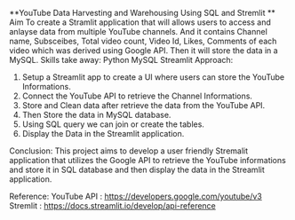**YouTube Data Harvesting and Warehousing Using SQL and Stremlit **
Aim 
  To create a Stramlit application that will allows users to access and anlayse data from multiple YouTube channels. And it contains Channel name, Subsceibes, Total video count, Video Id, Likes, Comments of each video which was derived using Google API. Then it will store the data in a MySQL.
  Skills take away:
       Python 
       MySQL 
       Streamlit 
Approach:
  1) Setup a Streamlit app to create a UI where users can store the YouTube Informations.
  2) Connect the YouTube API to retrieve the Channel Informations.
  3) Store and Clean data after retrieve the data from the YouTube API.
  4) Then Store the data in MySQL database.
  5) Using SQL query we can join or create the tables.
  6) Display the Data in the Streamlit application.

Conclusion:
    This project aims to develop a user friendly Stremalit application that utilizes the Google API to retrieve the YouTube informations and store it in SQL database and then display the data in the Streamlit application.

Reference:
   YouTube API : https://developers.google.com/youtube/v3
   Stremlit    : https://docs.streamlit.io/develop/api-reference
   
